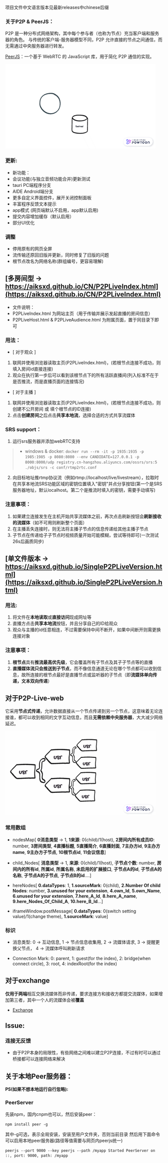 项目文件中文语言版本见最新releases中chinese后缀

### **关于P2P & PeerJS**：
P2P 是一种分布式网络架构，其中每个参与者（也称为节点）充当客户端和服务器的角色。
与传统的客户端-服务器模型不同，P2P 允许直接的节点之间通信，而无需通过中央服务器进行转发。

[PeerJS](https://peerjs.com/)：一个基于 WebRTC 的 JavaScript 库，用于简化 P2P 通信的实现。

![P2PGIF](https://github.com/aiksxd/material/blob/main/img/P2PGIF.gif)

### 更新:
+ 新功能：
+ 会议功能(与独立音频功能合并)更新测试
+ tauri PC端程序分支
+ AIDE Android端分支
+ 更多自定义界面控件，展开关闭控制面板
+ 丰富程序反馈文本提示
+ app模式 (网页端默认不启用，app默认启用)
+ 提交内容增加缓存（默认启用）
+ 部分UI优化

### 调整
+ 停用原有的网页全屏
+ 流传输还原回旧版并更新，同时修复了旧版的问题
+ 根节点改名为网络名称(群组编号，更容易理解)

## [多房间型 -> https://aiksxd.github.io/CN/P2PLiveIndex.html](https://aiksxd.github.io/CN/P2PLiveIndex.html)
+ 文件说明：
+ P2PLiveIndex.html 为网站主页（用于传输并展示发起直播的房间信息）
+ P2PLiveHost.html & P2PLiveAudience.html 为附属页面，置于同目录下即可
### 用法：
+ [ 对于观众 ]
1. 联网并使用浏览器读取主页(P2PLiveIndex.html)，(若根节点连接不成功，则填入房间id直接连接)
3. 观众在执行第一步后可以看到该根节点下的所有活跃直播间(列入标准不在于是否推流，而是直播页面的连接情况)
+ [ 对于主播 ]
1. 联网并使用浏览器读取主页(P2PLiveIndex.html)，(若根节点连接不成功，则创建不公开房间 或 填个根节点的ID连接)
2. 点击**创建房间**之后点击**共享本地流**，选择合适的方式共享流媒体

### **SRS support**：
1. 运行srs服务器并添加webRTC支持
> + windows & docker:
> `docker run --rm -it -p 1935:1935 -p 1985:1985 -p 8080:8080 --env CANDIDATE=127.0.0.1 -p 8000:8000/udp registry.cn-hangzhou.aliyuncs.com/ossrs/srs:5 ./objs/srs -c conf/rtmp2rtc.conf`
2. 向目标地址推rtmp协议流（例如rtmp://localhost/live/livestream），拉取时在共享本地流SRS功能区域的密钥位置填入"密钥"并点分享按钮(第一个是SRS服务器地址，默认localhost。第二个是推流时填入的密钥，需要手动填写)

### **注意事项**：
1. 如果建立连接发生在主机开始共享流媒体之前，再次点击刷新按钮会**刷新接收的流媒体**（如不可用则刷新整个页面）
2. 在主播丢失连接时，则无法将主播子节点的信息传递给其他主播子节点
3. 子节点在传递给子子节点时视频质量开始可能模糊，尝试等待即可(一次测试26s后画质同步)

## [单文件版本 -> https://aiksxd.github.io/SingleP2PLiveVersion.html](https://aiksxd.github.io/SingleP2PLiveVersion.html)
### 用法:
1. 将文件在**本地读取**或**直接访问**现成网址等
2. 直播方点击**共享本地流**按钮，并且分享自己的ID给观众
3. 观众与主播的id任意相连，不过需要保持中间不断开，如果中间断开则需更换连接对象

### **注意事项**：
1. **根节点**具有**推流最高优先级**，它会覆盖所有子节点及其子子节点等的直播
2. **直播媒体流只会推送到子节点**，而不像信息通道无论在哪个节点都可以收到信息，故所连接的根节点最好是直播节点或监听器的子节点（即**流媒体单向传递，文本双向传递**）

## 对于**P2P-Live-web**
它采用**节点式传递**，允许数据直接从一个节点传递到另一个节点，这意味着无论连接谁，都可以收到相同的文字互动信息，而且**无需依赖中央服务器**，大大减少网络延迟。

 ![DeliverGIF](https://github.com/aiksxd/material/blob/main/img/DeliverGIF.gif)

### 常用数组
+ nodesMap[ **0消息类型** -> 1, **1来源**: 0(child)/1(host), **2房间内所有成员ID**: number, **3房间类型**, **4直播标题**, **5直播简介**, **6直播封面**, **7主办方id**, **9主办方name**, **9主办方子节点**, **10根节点id**, **11会议信息**]

+ child_Nodes[ **消息类型** -> 1, **来源**: 0(child)/1(host), **子节点个数**: number, **房间内的所有id**, **所属id**, **所属名称**, **未启用的扩展接口**, **子节点A的id**, **子节点A的名称**, **子节点A的子节点**, **子节点B的id**....]

+ hereNodes[ **0.dataTypes**: 1, **1.sourceMark**: 0(child), **2.Number Of child Nodes**: number, **3.unused for your extension**, **4.own_Id**, **5.own_Name**, **6.unused for your extension**, **7.here_A_Id**, **8.here_A_name**, **9.here_Nodes_Of_Child_A**, **10.here_B_Id**...]

+ iframeWindow.postMessage[ **0.dataTypes**: 0(switch setting value)/1(change theme), **1.sourceMark**: value]

### 标识
+ 消息类型: 0 -> 互动信息, 1 -> 节点信息收集用, 2 -> 流媒体请求, 3 -> 提醒更换父节点， 4 -> 流媒体呼叫刷新请求

+ Connection Mark: 0: parent, 1: guest(for the index), 2: bridge(when connect circle), 3: root, 4: indexRoot(for the index)

## 对于**exchange**
**仅用于两端**相互交换流媒体而非传递，要求连接方和接收方都提交流媒体，如果增加第三者，其中一个人的流媒体会被**覆盖**
- [Exchange](https://aiksxd.github.io/exchange.html)

## Issue: 
### 连接无反馈
+ 由于P2P本身的局限性，有些网络之间难以建立P2P连接，不过有时可以通过桥接都可以连接网络来解决

## **关于本地Peer服务器**：
**PS(如果不想本地运行自行忽略):**
### PeerServer
先装npm，国内cnpm也可以，然后安装peer：
```
npm install peer -g
```
其中-g可选，表示全局安装，安装至用户文件夹，否则当前目录 
然后用下面命令可以启用本地peer服务器(路径等值需要与网页内peerjs统一)
```
peerjs --port 9000 --key peerjs --path /myapp Started PeerServer on ::, port: 9000, path: /myapp
```

